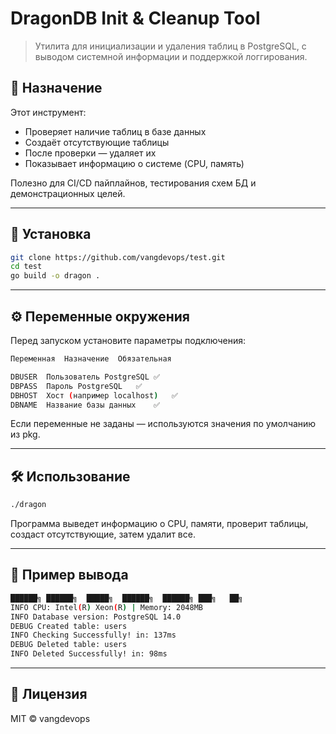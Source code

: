 # DragonDB Init & Cleanup Tool

> Утилита для инициализации и удаления таблиц в PostgreSQL, с выводом системной информации и поддержкой логгирования.

## 🧩 Назначение

Этот инструмент:
- Проверяет наличие таблиц в базе данных
- Создаёт отсутствующие таблицы
- После проверки — удаляет их
- Показывает информацию о системе (CPU, память)

Полезно для CI/CD пайплайнов, тестирования схем БД и демонстрационных целей.

---

## 🚀 Установка

```bash
git clone https://github.com/vangdevops/test.git
cd test
go build -o dragon .
```
---
## ⚙️ Переменные окружения

Перед запуском установите параметры подключения:
```bash
Переменная	Назначение	Обязательная

DBUSER	Пользователь PostgreSQL	✅
DBPASS	Пароль PostgreSQL	✅
DBHOST	Хост (например localhost)	✅
DBNAME	Название базы данных	✅
```

Если переменные не заданы — используются значения по умолчанию из pkg.

---
## 🛠 Использование
```bash
./dragon
```

Программа выведет информацию о CPU, памяти, проверит таблицы, создаст отсутствующие, затем удалит все.

---
## 📌 Пример вывода
```bash
██████╗ ██████╗  █████╗  ██████╗  ██████╗ ███╗   ██╗
INFO CPU: Intel(R) Xeon(R) | Memory: 2048MB
INFO Database version: PostgreSQL 14.0
DEBUG Created table: users
INFO Checking Successfully! in: 137ms
DEBUG Deleted table: users
INFO Deleted Successfully! in: 98ms
```

---

## 📄 Лицензия

MIT © vangdevops
